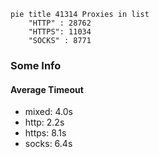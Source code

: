 
```mermaid
pie title 41314 Proxies in list
    "HTTP" : 28762
    "HTTPS": 11034
    "SOCKS" : 8771
```

### Some Info
#### Average Timeout

- mixed: 4.0s
- http: 2.2s
- https: 8.1s
- socks: 6.4s